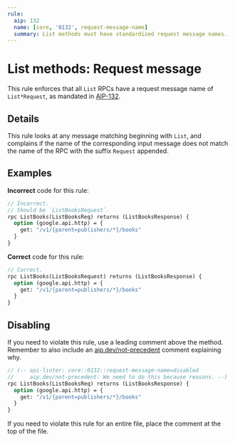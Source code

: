 ```yaml
---
rule:
  aip: 132
  name: [core, '0132', request-message-name]
  summary: List methods must have standardized request message names.
---
```


# List methods: Request message

This rule enforces that all `List` RPCs have a request message name of
`List*Request`, as mandated in [AIP-132][].

## Details

This rule looks at any message matching beginning with `List`, and complains if
the name of the corresponding input message does not match the name of the RPC
with the suffix `Request` appended.

## Examples

**Incorrect** code for this rule:

```proto
// Incorrect.
// Should be `ListBooksRequest`.
rpc ListBooks(ListBooksReq) returns (ListBooksResponse) {
  option (google.api.http) = {
    get: "/v1/{parent=publishers/*}/books"
  }
}
```

**Correct** code for this rule:

```proto
// Correct.
rpc ListBooks(ListBooksRequest) returns (ListBooksResponse) {
  option (google.api.http) = {
    get: "/v1/{parent=publishers/*}/books"
  }
}
```

## Disabling

If you need to violate this rule, use a leading comment above the method.
Remember to also include an [aip.dev/not-precedent][] comment explaining why.

```proto
// (-- api-linter: core::0132::request-message-name=disabled
//     aip.dev/not-precedent: We need to do this because reasons. --)
rpc ListBooks(ListBooksReq) returns (ListBooksResponse) {
  option (google.api.http) = {
    get: "/v1/{parent=publishers/*}/books"
  }
}
```

If you need to violate this rule for an entire file, place the comment at the
top of the file.

[aip-132]: https://aip.dev/132
[aip.dev/not-precedent]: https://aip.dev/not-precedent
